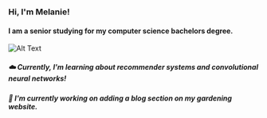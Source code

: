 ### Hi, I'm Melanie! 
#### I am a senior studying for my computer science bachelors degree.
![Alt Text](https://media.giphy.com/media/v1.Y2lkPTc5MGI3NjExbWJxaWwzaDJzZjc5NWxtb3N3MDB2ZjVubnVkdHdrenUyMTFlNWM4aiZlcD12MV9pbnRlcm5hbF9naWZfYnlfaWQmY3Q9Zw/dNgK7Ws7y176U/giphy.gif)

##### ☁️ Currently, I'm learning about recommender systems and convolutional neural networks! 
##### 🌷  I'm currently working on adding a blog section on my gardening website.  
<!--
**melanieviolett/melanieviolett** is a ✨ _special_ ✨ repository because its `README.md` (this file) appears on your GitHub profile.

Here are some ideas to get you started:

- 🔭 I’m currently working on ...
- 🌱 I’m currently learning ...
- 👯 I’m looking to collaborate on ...
- 🤔 I’m looking for help with ...
- 💬 Ask me about ...
- 📫 How to reach me: ...
- 😄 Pronouns: ...
- ⚡ Fun fact: ...
-->




